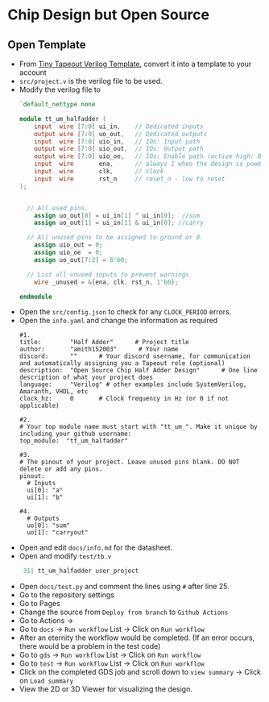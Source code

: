# Chip Design but Open Source
## Open Template
- From [Tiny Tapeout Verilog Template](https://github.com/TinyTapeout/tt10-verilog-template), convert it into a template to your account
- `src/project.v` is the verilog file to be used.
- Modify the verilog file to
  ```verilog
  `default_nettype none

  module tt_um_halfadder (
      input  wire [7:0] ui_in,    // Dedicated inputs
      output wire [7:0] uo_out,   // Dedicated outputs
      input  wire [7:0] uio_in,   // IOs: Input path
      output wire [7:0] uio_out,  // IOs: Output path
      output wire [7:0] uio_oe,   // IOs: Enable path (active high: 0=input, 1=output)
      input  wire       ena,      // always 1 when the design is powered, so you can ignore it
      input  wire       clk,      // clock
      input  wire       rst_n     // reset_n - low to reset
  );
  
  
    // All used pins.
      assign uo_out[0] = ui_in[1] ^ ui_in[0];  //sum
      assign uo_out[1] = ui_in[1] & ui_in[0]; //carry

    // All unused pins to be assigned to ground or 0.
      assign uio_out = 0;
      assign uio_oe  = 0;
      assign uo_out[7:2] = 6'b0;

    // List all unused inputs to prevent warnings
      wire _unused = &{ena, clk, rst_n, 1'b0};

  endmodule
  ```
- Open the `src/config.json` to check for any `CLOCK_PERIOD` errors.
- Open the `info.yaml` and change the information as required
  ``` to_change
  #1.
  title:        "Half Adder"      # Project title
  author:       "amith152003"      # Your name
  discord:      ""      # Your discord username, for communication and automatically assigning you a Tapeout role (optional)
  description:  "Open Source Chip Half Adder Design"      # One line description of what your project does
  language:     "Verilog" # other examples include SystemVerilog, Amaranth, VHDL, etc
  clock_hz:     0       # Clock frequency in Hz (or 0 if not applicable)

  #2.
  # Your top module name must start with "tt_um_". Make it unique by including your github username:
  top_module:  "tt_um_halfadder"

  #3.
  # The pinout of your project. Leave unused pins blank. DO NOT delete or add any pins.
  pinout:
    # Inputs
    ui[0]: "a"
    ui[1]: "b"

  #4.
    # Outputs
    uo[0]: "sum"
    uo[1]: "carryout"
  ```
- Open and edit `docs/info.md` for the datasheet.
- Open and modify `test/tb.v`
  ``` verilog
   31| tt_um_halfadder user_project 
  ```
- Open `docs/test.py` and comment the lines using `#` after line 25.
- Go to the repository settings
- Go to Pages
- Change the source from `Deploy from branch` to `Github Actions`
- Go to Actions ->
- Go to `docs` -> `Run workflow` List -> Click on `Run workflow`
- After an eternity the workflow would be completed. (If an error occurs, there would be a problem in the test code)
- Go to `gds` -> `Run workflow` List -> Click on `Run workflow`
- Go to `test` -> `Run workflow` List -> Click on `Run workflow`
- Click on the completed GDS job and scroll down to `view summary` -> Click on `Load summary`
- View the 2D or 3D Viewer for visualizing the design.

